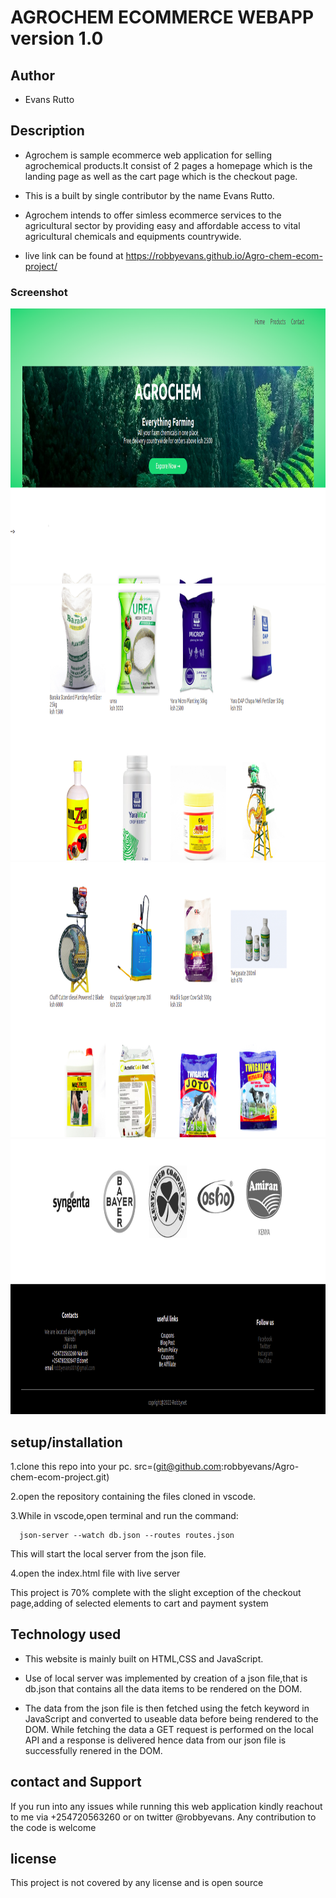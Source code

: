 # AGROCHEM ECOMMERCE WEBAPP version 1.0

## Author

- Evans Rutto

## Description

- Agrochem is sample ecommerce web application for selling agrochemical products.It consist of 2 pages a homepage which is the landing page as well as the cart page which is the checkout page.

- This is a built by single contributor by the name Evans Rutto.
- Agrochem intends to offer simless ecommerce services to the agricultural sector by providing easy and affordable access to vital agricultural chemicals and equipments countrywide.

- live link can be found at
  https://robbyevans.github.io/Agro-chem-ecom-project/

### Screenshot

<img src="./images/screenshot01.png" width="900px" height="440px">
<img src="./images/screenshot02.png" width="900px" height="440px">
<img src="./images/screenshot03.png" width="900px" height="440px">
<img src="./images/screenshot04.png" width="900px" height="440px">

## setup/installation

1.clone this repo into your pc.
src=(git@github.com:robbyevans/Agro-chem-ecom-project.git)

2.open the repository containing the files cloned in vscode.

3.While in vscode,open terminal and run the command:

      json-server --watch db.json --routes routes.json

This will start the local server from the json file.

4.open the index.html file with live server

This project is 70% complete with the slight exception of the checkout page,adding of selected elements to cart and payment system

## Technology used

- This website is mainly built on HTML,CSS and JavaScript.

- Use of local server was implemented by creation of a json file,that is db.json that contains all the data items to be rendered on the DOM.

- The data from the json file is then fetched using the fetch keyword in JavaScript and converted to useable data before being rendered to the DOM.
  While fetching the data a GET request is performed on the local API and a response is delivered hence data from our json file is successfully renered in the DOM.

## contact and Support

If you run into any issues while running this web application kindly reachout to me via +254720563260 or on twitter @robbyevans.
Any contribution to the code is welcome

## license

This project is not covered by any license and is open source

